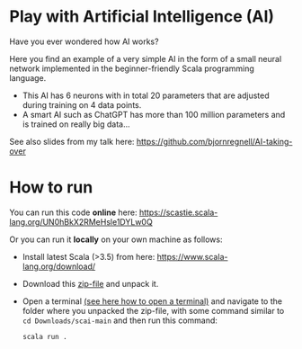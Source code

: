 # Play with Artificial Intelligence (AI)

Have you ever wondered how AI works? 

Here you find an example of a very simple AI in the form of a small neural network implemented in the beginner-friendly Scala programming language. 

* This AI has 6 neurons with in total 20 parameters that are adjusted during training on 4 data points. 
* A smart AI such as ChatGPT has more than 100 million parameters and is trained on really big data...

See also slides from my talk here: https://github.com/bjornregnell/AI-taking-over 

# How to run

You can run this code **online** here: https://scastie.scala-lang.org/UN0hBkX2RMeHsle1DYLw0Q

Or you can run it **locally** on your own machine as follows:

* Install latest Scala (>3.5) from here: https://www.scala-lang.org/download/

* Download this [zip-file](https://github.com/bjornregnell/scai/archive/refs/heads/main.zip) and unpack it. 

* Open a terminal [(see here how to open a terminal)](https://www.youtube.com/results?search_query=how+to+open+terminal) and navigate to the folder where you unpacked the zip-file, with some command similar to `cd Downloads/scai-main` and then run this command:

  ```
  scala run .
  ```
